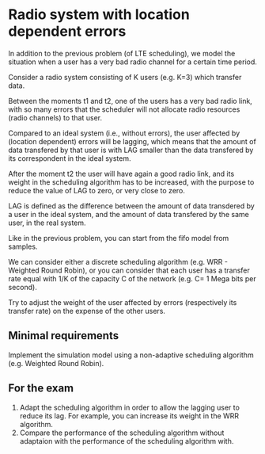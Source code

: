 # Radio system with location dependent errors

In addition to the previous problem (of LTE scheduling), we model the situation when a user has a very bad radio channel for a certain time period.

Consider a radio system consisting of K users (e.g. K=3) which transfer data.

Between the moments t1 and t2, one of the users has a very bad radio link, with so many errors that the scheduler will not allocate radio resources (radio channels) to that user.

Compared to an ideal system (i.e., without errors), the user affected by (location dependent) errors will be lagging, which means that the amount of data transfered by that user is with LAG smaller than the data transfered by its correspondent in the ideal system.

After the moment t2 the user will have again a good radio link, and its weight in the scheduling algorithm has to be increased, with the purpose to reduce the value of LAG to zero, or very close to zero.

LAG is defined as the difference between the amount of data transdered by a user in the ideal system, and the amount of data transfered by the same user, in the real system.

Like in the previous problem, you can start from the fifo model from samples.

We can consider either a discrete scheduling algorithm (e.g. WRR - Weighted Round Robin), or you can consider that each user has a transfer rate equal with 1/K of the capacity C of the network (e.g. C= 1 Mega bits per second).

Try to adjust the weight of the user affected by errors (respectively its transfer rate) on the expense of the other users.

## Minimal requirements

Implement the simulation model using a non-adaptive scheduling algorithm (e.g. Weighted Round Robin).

## For the exam

1. Adapt the scheduling algorithm in order to allow the lagging user to reduce its lag. For example, you can increase its weight in the WRR algorithm.
2. Compare the performance of the scheduling algorithm without adaptaion with the performance of the scheduling algorithm with.
